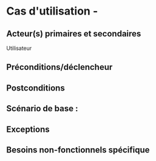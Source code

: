 # Cas d'utilisation - 

## Acteur(s) primaires et secondaires
Utilisateur

## Préconditions/déclencheur


## Postconditions


## Scénario de base : 


## Exceptions

## Besoins non-fonctionnels spécifique